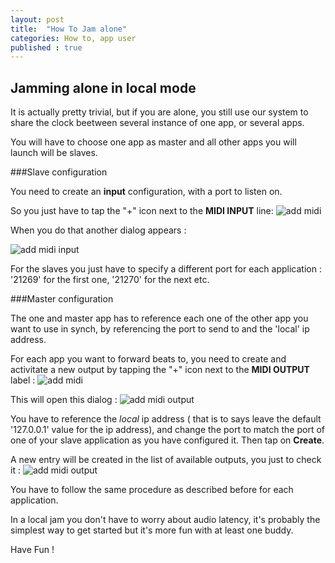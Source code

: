 ```yaml
---
layout: post
title:  "How To Jam alone"
categories: How to, app user
published : true
---
```


## Jamming alone in local mode

It is actually pretty trivial, but if you are alone, you still use our system to share the clock beetween several instance of one app, or several apps.

You will have to choose one app as master and all other apps you will launch will be slaves.

###Slave configuration

You need to create an **input** configuration, with a port to listen on.

So you just have to tap the "+" icon next to the **MIDI INPUT** line: ![add midi]({{site.baseurl}}/img/addmidi-icon.png)

When you do that another dialog appears :

![add midi input]({{site.baseurl}}/img/MidiAddInput.png)

For the slaves you just have to specify a different port for each application : '21269' for the first one, '21270' for the next etc. 

###Master configuration

The one and master app has to reference each one of the other app you want to use in synch, by referencing the port to send to and the 'local' ip address.

For each app you want to forward beats to, you need to create and activitate a new output by tapping the "+" icon next to the **MIDI OUTPUT** label : ![add midi]({{site.baseurl}}/img/addmidi-icon.png)

This will open this dialog :
![add midi output]({{site.baseurl}}/img/MidiAddOutput.png)

You have to reference the *local* ip address ( that is to says leave the default '127.0.0.1' value for the ip address), and change the port to match the port of one of your slave application as you have configured it. Then tap on **Create**.

A new entry will be created in the list of available outputs, you just to check it :
![add midi output]({{site.baseurl}}/img/MidiOutputSelected.png)

You have to follow the same procedure as described before for each application. 

In a local jam you don't have to worry about audio latency, it's probably the simplest way to get started but it's more fun with at least one buddy.

Have Fun !